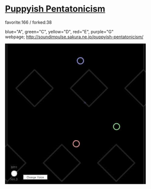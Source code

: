 # [Puppyish Pentatonicism](http://wonderfl.net/c/toV4)

favorite:166 / forked:38

blue="A", green="C", yellow="D", red="E", purple="G"  
webpage; http://soundimpulse.sakura.ne.jp/puppyish-pentatonicism/

![thumbnail](./thumbnail.jpg)
